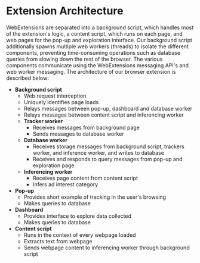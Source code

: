 # Extension Architecture

WebExtensions are separated into a background script, which handles most of the extension's logic, a content script, which runs on each page, and web pages for the pop-up and exploration interface. Our background script additionally spawns multiple web workers (threads) to isolate the different components, preventing time-consuming operations such as database queries from slowing down the rest of the browser. The various components communicate using the WebExtensions messaging API's and web worker messaging. The architecture of our browser extension is described below:

- **Background script**
    - Web request interception
    - Uniquely identifies page loads
    - Relays messages between pop-up, dashboard and database worker
    - Relays messages between content script and inferencing worker
    - **Tracker worker**
        - Receives messages from background page
        - Sends messages to database worker
    - **Database worker**
        - Receives storage messages from background script, trackers worker, and inference worker, and writes to database
        - Receives and responds to query messages from pop-up and exploration page
    - **Inferencing worker**
        - Receives page content from content script
        - Infers ad interest category
- **Pop-up**
    - Provides short example of tracking in the user's browsing
    - Makes queries to database
- **Dashboard**
    - Provides interface to explore data collected
    - Makes queries to database
- **Content script**
    - Runs in the context of every webpage loaded
    - Extracts text from webpage
    - Sends webpage content to inferencing worker through background script
